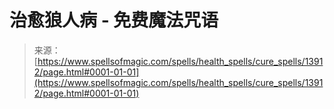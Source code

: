 <!--yml

category: 未分类

date: 2024-06-12 18:52:36

-->

# 治愈狼人病 - 免费魔法咒语

> 来源：[https://www.spellsofmagic.com/spells/health_spells/cure_spells/13912/page.html#0001-01-01](https://www.spellsofmagic.com/spells/health_spells/cure_spells/13912/page.html#0001-01-01)
